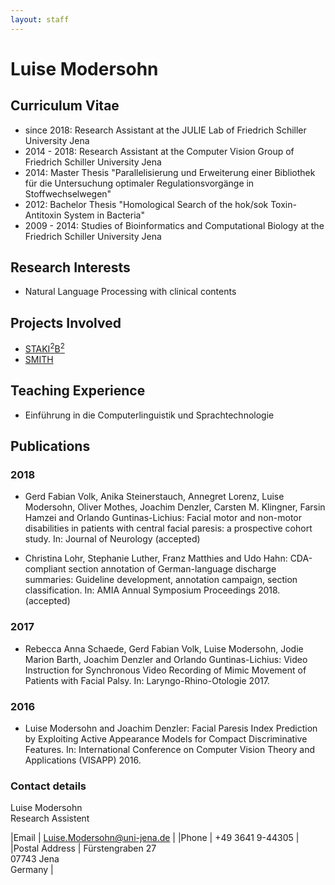 ```yaml
---
layout: staff
---
```


# Luise Modersohn

## Curriculum Vitae
* since 2018: Research Assistant at the JULIE Lab of Friedrich Schiller University Jena
* 2014 - 2018: Research Assistant at the Computer Vision Group of Friedrich Schiller University Jena
* 2014: Master Thesis "Parallelisierung und Erweiterung einer Bibliothek für die Untersuchung optimaler Regulationsvorgänge in Stoffwechselwegen"
* 2012: Bachelor Thesis "Homological Search of the hok/sok Toxin-Antitoxin System in Bacteria"
* 2009 - 2014: Studies of Bioinformatics and Computational Biology at the Friedrich Schiller University Jena


## Research Interests

* Natural Language Processing with clinical contents

## Projects Involved
* [STAKI<sup>2</sup>B<sup>2</sup>](http://gepris.dfg.de/gepris/projekt/315098900)
* [SMITH](http://www.smith.care/)

## Teaching Experience
* Einführung in die Computerlinguistik und Sprachtechnologie

## Publications

### 2018
* Gerd Fabian Volk, Anika Steinerstauch, Annegret Lorenz, Luise Modersohn, Oliver Mothes, Joachim Denzler, Carsten M. Klingner, Farsin Hamzei and Orlando Guntinas-Lichius: Facial motor and non-motor disabilities in patients with central facial paresis: a prospective cohort study. In: Journal of Neurology (accepted)

* Christina Lohr, Stephanie Luther, Franz Matthies and Udo Hahn: CDA-compliant section annotation of German-language discharge summaries: Guideline development, annotation campaign, section classification. In: AMIA Annual Symposium Proceedings 2018. (accepted)

### 2017
* Rebecca Anna Schaede, Gerd Fabian Volk, Luise Modersohn, Jodie Marion Barth, Joachim Denzler and Orlando Guntinas-Lichius: Video Instruction for Synchronous Video Recording of Mimic Movement of Patients with Facial Palsy. In: Laryngo-Rhino-Otologie 2017.

### 2016
* Luise Modersohn and Joachim Denzler: Facial Paresis Index Prediction by Exploiting Active Appearance Models for Compact Discriminative Features. In: International Conference on Computer Vision Theory and Applications (VISAPP) 2016.

### Contact details
Luise Modersohn<br/>
Research Assistent

|Email | [Luise.Modersohn@uni-jena.de](mailto:Luise.Modersohn@uni-jena.de) |
|Phone | +49 3641 9-44305 |
|Postal Address | Fürstengraben 27<br/> 07743 Jena<br/> Germany |
